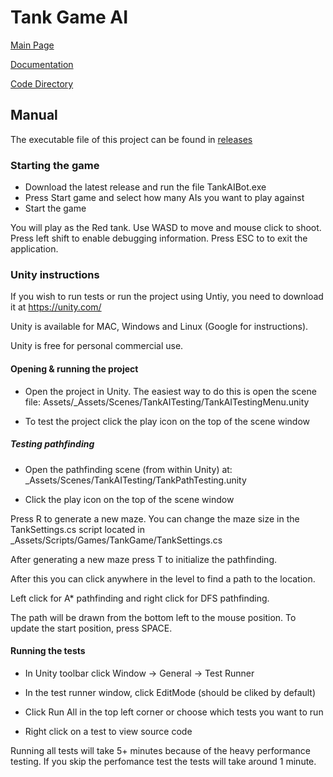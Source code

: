 # Tank Game AI

[Main Page](https://github.com/porrasm/tiralabra-tank-game-ai)

[Documentation](https://github.com/porrasm/tiralabra-tank-game-ai/tree/master/Documentation/)

[Code Directory](https://github.com/porrasm/tiralabra-tank-game-ai/tree/master/Assets/_Assets/Scripts/Games/TankGame/TankAI/)

## Manual

The executable file of this project can be found in [releases](https://github.com/porrasm/tiralabra-tank-game-ai/releases)

### Starting the game

- Download the latest release and run the file TankAIBot.exe
- Press Start game and select how many AIs you want to play against
- Start the game

You will play as the Red tank. Use WASD to move and mouse click to shoot. Press left shift to enable debugging information. Press ESC to to exit the application.

### Unity instructions

If you wish to run tests or run the project using Untiy, you need to download it at https://unity.com/

Unity is available for MAC, Windows and Linux (Google for instructions).

Unity is free for personal commercial use.

#### Opening & running the project

- Open the project in Unity. The easiest way to do this is open the scene file: Assets/_Assets/Scenes/TankAITesting/TankAITestingMenu.unity

- To test the project click the play icon on the top of the scene window


##### Testing pathfinding

- Open the pathfinding scene (from within Unity) at: _Assets/Scenes/TankAITesting/TankPathTesting.unity

- Click the play icon on the top of the scene window

Press R to generate a new maze. You can change the maze size in the TankSettings.cs script located in _Assets/Scripts/Games/TankGame/TankSettings.cs

After generating a new maze press T to initialize the pathfinding.

After this you can click anywhere in the level to find a path to the location.

Left click for A* pathfinding and right click for DFS pathfinding.

The path will be drawn from the bottom left to the mouse position. To update the start position, press SPACE.

#### Running the tests

- In Unity toolbar click Window -> General -> Test Runner

- In the test runner window, click EditMode (should be cliked by default)

- Click Run All in the top left corner or choose which tests you want to run

- Right click on a test to view source code

Running all tests will take 5+ minutes because of the heavy performance testing. If you skip the perfomance test the tests will take around 1 minute.